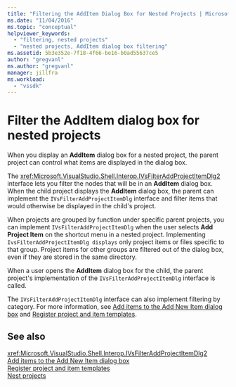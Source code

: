 ```yaml
---
title: "Filtering the AddItem Dialog Box for Nested Projects | Microsoft Docs"
ms.date: "11/04/2016"
ms.topic: "conceptual"
helpviewer_keywords: 
  - "filtering, nested projects"
  - "nested projects, AddItem dialog box filtering"
ms.assetid: 5b3e352e-7f18-4f66-be16-b0ad55637ce5
author: "gregvanl"
ms.author: "gregvanl"
manager: jillfra
ms.workload: 
  - "vssdk"
---
```

# Filter the AddItem dialog box for nested projects
When you display an **AddItem** dialog box for a nested project, the parent project can control what items are displayed in the dialog box.  
  
 The <xref:Microsoft.VisualStudio.Shell.Interop.IVsFilterAddProjectItemDlg2> interface lets you filter the nodes that will be in an **AddItem** dialog box. When the child project displays the **AddItem** dialog box, the parent can implement the `IVsFilterAddProjectItemDlg` interface and filter items that would otherwise be displayed in the child's project.  
  
 When projects are grouped by function under specific parent projects, you can implement `IVsFilterAddProjectItemDlg` when the user selects **Add Project Item** on the shortcut menu in a nested project. Implementing `IvsFilterAddProjectItemDlg displays` only project items or files specific to that group. Project items for other groups are filtered out of the dialog box, even if they are stored in the same directory.  
  
 When a user opens the **AddItem** dialog box for the child, the parent project's implementation of the `IVsFilterAddProjectItemDlg` interface is called.  
  
 The `IVsFilterAddProjectItemDlg` interface can also implement filtering by category. For more information, see [Add items to the Add New Item dialog box](../../extensibility/internals/adding-items-to-the-add-new-item-dialog-boxes.md) and [Register project and item templates](../../extensibility/internals/registering-project-and-item-templates.md).  
  
## See also  
 <xref:Microsoft.VisualStudio.Shell.Interop.IVsFilterAddProjectItemDlg2>   
 [Add items to the Add New Item dialog box](../../extensibility/internals/adding-items-to-the-add-new-item-dialog-boxes.md)   
 [Register project and item templates](../../extensibility/internals/registering-project-and-item-templates.md)   
 [Nest projects](../../extensibility/internals/nesting-projects.md)